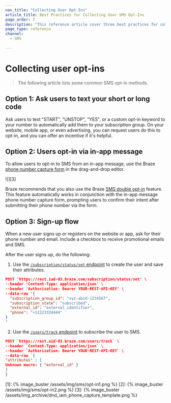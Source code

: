 ```yaml
---
nav_title: "Collecting User Opt-Ins"
article_title: Best Practices for Collecting User SMS Opt-Ins
page_order: 7
description: "This reference article cover three best practices for collecting user opt-ins."
page_type: reference
channel:
  - SMS
  
---
```


# Collecting user opt-ins

> The following article lists some common SMS opt-in methods.

## Option 1: Ask users to text your short or long code

Ask users to text "START", "UNSTOP", "YES", or a custom opt-in keyword to your number to automatically add them to your subscription group. On your website, mobile app, or even advertising, you can request users do this to opt-in, and you can offer an incentive if it's helpful.

## Option 2: Users opt-in via in-app message

To allow users to opt-in to SMS from an in-app message, use the Braze [phone number capture form]({{site.baseurl}}//user_guide/message_building_by_channel/in-app_messages/drag_and_drop/templates/phone_number_capture/) in the drag-and-drop editor.

![][3]

Braze recommends that you also use the Braze [SMS double opt-in]({{site.baseurl}}/user_guide/message_building_by_channel/sms/keywords/sms_double_opt_in/) feature. This feature automatically works in conjunction with the in-app message phone number capture form, prompting users to confirm their intent after submitting their phone number via the form.

## Option 3: Sign-up flow

When a new user signs up or registers on the website or app, ask for their phone number and email. Include a checkbox to receive promotional emails and SMS. 

After the user signs up, do the following:

1. Use the [`/subscription/status/set` endpoint]({{site.baseurl}}/api/endpoints/subscription_groups/post_update_user_subscription_group_status/#update-users-subscription-group-status) to create the user and save their attributes.

```json
POST 'https://rest.iad-03.braze.com/subscription/status/set' \
--header 'Content-Type: application/json' \
--header 'Authorization: Bearer YOUR-REST-API-KEY' \
--data-raw '{
  "subscription_group_id": "xyz-abcd-1234567",
  "subscription_state": "subscribed",
  "external_id": "external_identifier",
  "phone": "+12223334444"
}
'
```

2. Use the [`/users/track` endpoint]({{site.baseurl}}/api/endpoints/user_data/post_user_track/) to subscribe the user to SMS.

```json
POST `https://rest.aid-03.braze.com/users/track` \
--header `Content-Type: application/json` \
--header `Authorization: Bearer YOUR-REST-API-KEY` \
--data-raw `{
"attributes" : [
Unknown macro: { "external_id" }
]
}
```

[1]: {% image_buster /assets/img/sms/opt-in1.png %}
[2]: {% image_buster /assets/img/sms/opt-in2.png %}
[3]: {% image_buster /assets/img_archive/dnd_iam_phone_capture_template.png %}